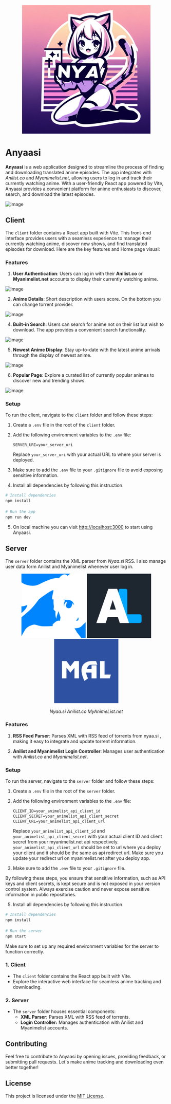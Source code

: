 <p align="center">
<img src="/client/public/Website_Logo.jpg" alt="drawing" width="400" />  
</p>

# Anyaasi

**Anyaasi** is a web application designed to streamline the process of finding and downloading translated anime episodes. The app integrates with *Anilist.co* and *Myanimelist.net*, allowing users to log in and track their currently watching anime. With a user-friendly React app powered by Vite, Anyaasi provides a convenient platform for anime enthusiasts to discover, search, and download the latest episodes.

![image](https://github.com/kstarmach/anyaasi/assets/110173586/52843371-aa5e-4027-826a-78e1c898d626)

## Client

The `client` folder contains a React app built with Vite. This front-end interface provides users with a seamless experience to manage their currently watching anime, discover new shows, and find translated episodes for download. Here are the key features and Home page visual:

### Features

1. **User Authentication**: Users can log in with their **Anilist.co** or **Myanimelist.net** accounts to display their currently watching anime.

![image](https://github.com/kstarmach/anyaasi/assets/110173586/bbc99df5-35e3-46d9-8bfb-8571eaaee649)

2. **Anime Details**: Short description with users score. On the bottom you can change torrent provider.

![image](https://github.com/kstarmach/anyaasi/assets/110173586/260fe326-d240-4878-9277-decbc7e183da)


4. **Built-in Search**: Users can search for anime not on their list but wish to download. The app provides a convenient search functionality.

![image](https://github.com/kstarmach/anyaasi/assets/110173586/b31a7da5-c036-49f0-90a8-3e7d11fc6790)

5. **Newest Anime Display**: Stay up-to-date with the latest anime arrivals through the display of newest anime.

![image](https://github.com/kstarmach/anyaasi/assets/110173586/0b23ea2f-e72a-4632-8a5e-5b09a1d4902c)

6. **Popular Page**: Explore a curated list of currently popular animes to discover new and trending shows.

![image](https://github.com/kstarmach/anyaasi/assets/110173586/7f4453b4-f9bb-48ad-87f5-fc34043513b8)

### Setup

To run the client, navigate to the `client` folder and follow these steps:

1. Create a `.env` file in the root of the `client` folder.

2. Add the following environment variables to the `.env` file:

    ```env
    SERVER_URI=your_server_uri
    ```

    Replace `your_server_uri` with your actual URL to where your server is deployed.

3. Make sure to add the `.env` file to your `.gitignore` file to avoid exposing sensitive information.

4. Install all dependencies by following this instruction.
   
```bash
# Install dependencies
npm install

# Run the app
npm run dev
```

5. On local machine you can visit [http://localhost:3000](http://localhost:3000) to start using Anyaasi.

## Server

The `server` folder contains the XML parser from *Nyaa.si* RSS. I also manage user data form Anilist and Myanimelist whenever user log in.

<p align="center">
  <img src="/client/public/Nyaa_Logo.png" alt="nyaa.si logo" width="200" />  
  <img src="/client/public/AniList_logo.svg.png" alt="anilist logo" width="200" />  
  <img src="/client/public/MyAnimeList_Logo.png" alt="myanimelist logo" width="200" />  
</p>
<p align="center">
  <em>Nyaa.si</em>
  <em>Anilist.co</em>
  <em>MyAnimeList.net</em>
</p>

### Features

1. **RSS Feed Parser**: Parses XML with RSS feed of torrents from nyaa.si , making it easy to integrate and update torrent information.

2. **Anilist and Myanimelist Login Controller**: Manages user authentication with *Anilist.co* and *Myanimelist.net*.

### Setup

To run the server, navigate to the `server` folder and follow these steps:

1. Create a `.env` file in the root of the `server` folder.

2. Add the following environment variables to the `.env` file:

    ```env
    CLIENT_ID=your_animelist_api_client_id
    CLIENT_SECRET=your_animelist_api_client_secret
    CLIENT_URL=your_animelist_api_client_url
    ```

    Replace `your_animelist_api_client_id` and `your_animelist_api_client_secret` with your actual client ID and client secret from your myanimelist.net api respectively.
    `your_animelist_api_client_url` should be set to url where you deploy your client and it should be the same as api redirect url.
    Make sure you update your redirect url on myanimelist.net after you deploy app.

4. Make sure to add the `.env` file to your `.gitignore` file.

By following these steps, you ensure that sensitive information, such as API keys and client secrets, is kept secure and is not exposed in your version control system. Always exercise caution and never expose sensitive information in public repositories.

5. Install all dependencies by following this instruction.

```bash
# Install dependencies
npm install

# Run the server
npm start
```

Make sure to set up any required environment variables for the server to function correctly.

### 1. Client
- The `client` folder contains the React app built with Vite.
- Explore the interactive web interface for seamless anime tracking and downloading.

### 2. Server
- The `server` folder houses essential components:
  - **XML Parser:** Parses XML with RSS feed of torrents.
  - **Login Controller:** Manages authentication with Anilist and Myanimelist accounts.

## Contributing

Feel free to contribute to Anyaasi by opening issues, providing feedback, or submitting pull requests. Let's make anime tracking and downloading even better together!

## License

This project is licensed under the [MIT License](LICENSE.md).
